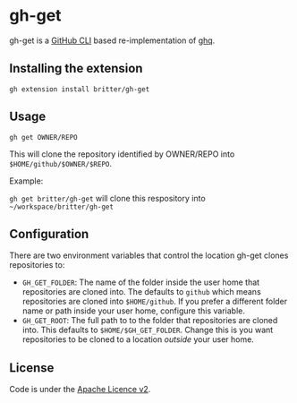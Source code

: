 # gh-get

gh-get is a [GitHub CLI](https://cli.github.com/) based re-implementation of [ghq](https://github.com/x-motemen/ghq).

## Installing the extension

`gh extension install britter/gh-get`

## Usage

`gh get OWNER/REPO`

This will clone the repository identified by OWNER/REPO into `$HOME/github/$OWNER/$REPO`.

Example:

`gh get britter/gh-get` will clone this respository into `~/workspace/britter/gh-get`

## Configuration

There are two environment variables that control the location gh-get clones repositories to:

- `GH_GET_FOLDER`: The name of the folder inside the user home that repositories are cloned into. The defaults to `github` which means repositories are cloned into `$HOME/github`. If you prefer a different folder name or path inside your user home, configure this variable.
- `GH_GET_ROOT`: The full path to to the folder that repositories are cloned into. This defaults to `$HOME/$GH_GET_FOLDER`. Change this is you want repositories to be cloned to a location _outside_ your user home. 

## License

Code is under the [Apache Licence v2](https://www.apache.org/licenses/LICENSE-2.0.txt).
